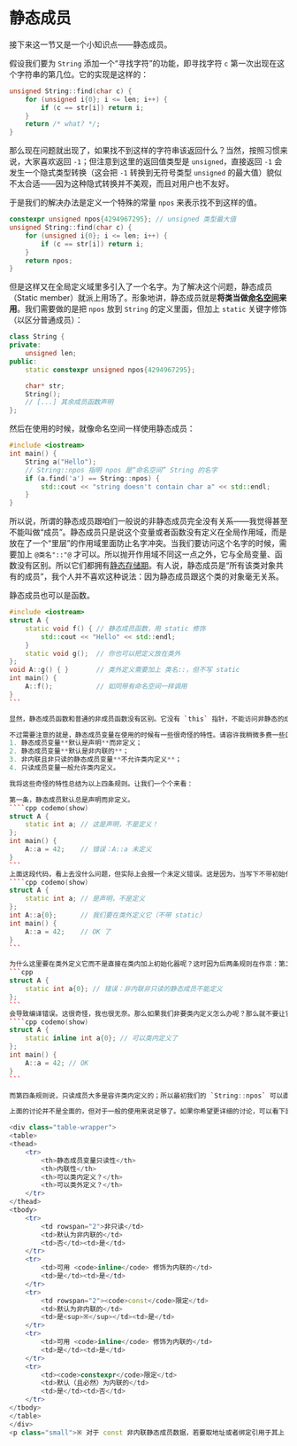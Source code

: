 # 静态成员

接下来这一节又是一个小知识点——静态成员。

假设我们要为 `String` 添加一个“寻找字符”的功能，即寻找字符 `c` 第一次出现在这个字符串的第几位。它的实现是这样的：
```cpp
unsigned String::find(char c) {
    for (unsigned i{0}; i <= len; i++) {
        if (c == str[i]) return i;
    }
    return /* what? */;
}
```
那么现在问题就出现了，如果找不到这样的字符串该返回什么？当然，按照习惯来说，大家喜欢返回 `-1`；但注意到这里的返回值类型是 `unsigned`，直接返回 `-1` 会发生一个隐式类型转换（这会把 `-1` 转换到无符号类型 `unsigned` 的最大值）貌似不太合适——因为这种隐式转换并不美观，而且对用户也不友好。

于是我们的解决办法是定义一个特殊的常量 `npos` 来表示找不到这样的值。

```cpp
constexpr unsigned npos{4294967295}; // unsigned 类型最大值
unsigned String::find(char c) {
    for (unsigned i{0}; i <= len; i++) {
        if (c == str[i]) return i;
    }
    return npos;
}
```

但是这样又在全局定义域里多引入了一个名字。为了解决这个问题，静态成员（Static member）就派上用场了。形象地讲，静态成员就是**将类当做[命名空间](/ch03/review_cpp.md#命名空间)来用**。我们需要做的是把 `npos` 放到 `String` 的定义里面，但加上 `static` 关键字修饰（以区分普通成员）：
```cpp
class String {
private:
    unsigned len;
public:
    static constexpr unsigned npos{4294967295};

    char* str;
    String();
    // [...] 其余成员函数声明
};
```
然后在使用的时候，就像命名空间一样使用静态成员：
```cpp
#include <iostream>
int main() {
    String a("Hello");
    // String::npos 指明 npos 是“命名空间” String 的名字
    if (a.find('a') == String::npos) {
        std::cout << "string doesn't contain char a" << std::endl;
    }
}
```
所以说，所谓的静态成员跟咱们一般说的非静态成员完全没有关系——我觉得甚至不能叫做“成员”。静态成员只是说这个变量或者函数没有定义在全局作用域，而是放在了一个“里层”的作用域里面防止名字冲突。当我们要访问这个名字的时候，需要加上 `@类名"::"@` 才可以。所以抛开作用域不同这一点之外，它与全局变量、函数没有区别。所以它们都拥有[静态存储期](/ch04/list/storage_duration.md#静态存储期)。有人说，静态成员是“所有该类对象共有的成员”，我个人并不喜欢这种说法：因为静态成员跟这个类的对象毫无关系。

静态成员也可以是函数。
````cpp codemo(show)
#include <iostream>
struct A {
    static void f() { // 静态成员函数，用 static 修饰
        std::cout << "Hello" << std::endl;
    }
    static void g();  // 你也可以把定义放在类外
};
void A::g() { }       // 类外定义需要加上 类名::，但不写 static
int main() {
    A::f();           // 如同带有命名空间一样调用
}
```

显然，静态成员函数和普通的非成员函数没有区别。它没有 `this` 指针，不能访问非静态的成员，更不能带有整体 `const` 限定。

不过需要注意的就是，静态成员变量在使用的时候有一些很奇怪的特性。请容许我稍微多费一些口舌：
1. 静态成员变量**默认是声明**而非定义；
2. 静态成员变量**默认是非内联的**；
3. 非内联且非只读的静态成员变量**不允许类内定义**；
4. 只读成员变量一般允许类内定义。

我将这些奇怪的特性总结为以上四条规则。让我们一个个来看：

第一条，静态成员默认总是声明而非定义。
````cpp codemo(show)
struct A {
    static int a; // 这是声明，不是定义！
};
int main() {
    A::a = 42;    // 错误：A::a 未定义
}
```
上面这段代码，看上去没什么问题，但实际上会报一个未定义错误。这是因为，当写下不带初始化器的静态成员声明时，编译器并不会把它当成一个完整的定义，而是当做一个声明（就类似 `void f();` 这样）。这时如果使用了这个变量就会导致未定义错误。那么解决的办法就是写一个定义了：
````cpp codemo(show)
struct A {
    static int a; // 是声明，不是定义
};
int A::a{0};      // 我们要在类外定义它（不带 static）
int main() {
    A::a = 42;    // OK 了
}
```

为什么这里要在类外定义它而不是直接在类内加上初始化器呢？这时因为后两条规则在作祟：第二条规则说静态成员变量默认是 *非内联* 的，而 *非内联* 非只读的静态成员又不允许在类内定义它。所以：
```cpp
struct A {
    static int a{0}; // 错误：非内联非只读的静态成员不能定义
};
```
会导致编译错误。这很奇怪，我也很无奈。那么如果我们非要类内定义怎么办呢？那么就不要让它 *非内联*，变成 *内联* 的就好了。这个过程也很简单，只需加上 `inline` 关键字修饰就可以：
````cpp codemo(show)
struct A {
    static inline int a{0}; // 可以类内定义了
};
int main() {
    A::a = 42; // OK
}
```

而第四条规则说，只读成员大多是容许类内定义的；所以最初我们的 `String::npos` 可以直接在类内加上初始化器。

上面的讨论并不是全面的，但对于一般的使用来说足够了。如果你希望更详细的讨论，可以看下面的表格。

<div class="table-wrapper">
<table>
<thead>
    <tr>
        <th>静态成员变量只读性</th>
        <th>内联性</th>
        <th>可以类内定义？</th>
        <th>可以类外定义？</th>
    </tr>
</thead>
<tbody>
    <tr>
        <td rowspan="2">非只读</td>
        <td>默认为非内联的</td>
        <td>否</td><td>是</td>
    </tr>
    <tr>
        <td>可用 <code>inline</code> 修饰为内联的</td>
        <td>是</td><td>是</td>
    </tr>
    <tr>
        <td rowspan="2"><code>const</code>限定</td>
        <td>默认为非内联的</td>
        <td>是<sup>※</sup></td><td>是</td>
    </tr>
    <tr>
        <td>可用 <code>inline</code> 修饰为内联的</td>
        <td>是</td><td>是</td>
    </tr>
    <tr>
        <td><code>constexpr</code>限定</td>
        <td>默认（且必然）为内联的</td>
        <td>是</td><td>否</td>
    </tr>
</tbody>
</table>
</div>
<p class="small">※ 对于 const 非内联静态成员数据，若要取地址或者绑定引用于其上（正式地，称为 ODR-使用），则必须存在一个类外定义。</p>
